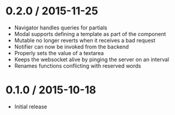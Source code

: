 # 0.2.0 / 2015-11-25

  * Navigator handles queries for partials
  * Modal supports defining a template as part of the component
  * Mutable no longer reverts when it receives a bad request
  * Notifier can now be invoked from the backend
  * Properly sets the value of a textarea
  * Keeps the websocket alive by pinging the server on an interval
  * Renames functions conflicting with reserved words

# 0.1.0 / 2015-10-18

  * Initial release
